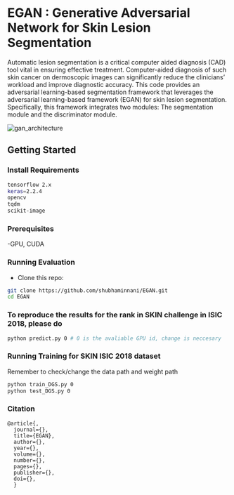 # EGAN : Generative Adversarial Network for Skin Lesion Segmentation

Automatic lesion segmentation is a critical computer aided diagnosis (CAD) tool vital in ensuring effective treatment. Computer-aided diagnosis of such skin cancer on dermoscopic images can significantly reduce the clinicians’ workload and improve diagnostic accuracy. This code provides an adversarial learning-based segmentation framework that leverages the adversarial learning-based framework (EGAN) for skin lesion segmentation. Specifically, this framework integrates two modules: The segmentation module and the discriminator module. 

![gan_architecture](https://user-images.githubusercontent.com/50418503/156883185-1da2dd2c-4635-479d-8e97-8f328a1fa3b3.png)


## Getting Started

### Install Requirements

``` bash
tensorflow 2.x
keras=2.2.4
opencv
tqdm
scikit-image
```
### Prerequisites
-GPU, CUDA

### Running Evaluation
- Clone this repo:
```bash
git clone https://github.com/shubhaminnani/EGAN.git
cd EGAN
```
### To reproduce the results for the rank in SKIN challenge in ISIC 2018, please do
``` bash
python predict.py 0 # 0 is the avaliable GPU id, change is neccesary
```

### Running Training for SKIN ISIC 2018 dataset

Remember to check/change the data path and weight path

```bash
python train_DGS.py 0
python test_DGS.py 0
```

### Citation
```
@article{,
  journal={},
  title={EGAN},
  author={},
  year={},
  volume={},
  number={},
  pages={},
  publisher={},
  doi={},
  }
```  

